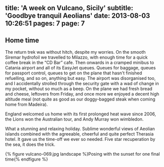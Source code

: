 title: 'A week on Vulcano, Sicily'
subtitle: 'Goodbye tranquil Aeolians'
date: 2013-08-03 10:26:51
pages: 7
page: 7
---

## Home time

The return trek was without hitch, despite my worries. On the smooth Siremar hydrofoil we travelled to Milazzo, with enough time for a quick coffee break in the “CD Bar” cafe. Then onwards in a cramped minibus to Catania airport and all of its EasyJet queues. Queues for baggage, queues for passport control, queues to get on the plane that hasn't finished refuelling, and so on, anything but easy. The airport was disorganised too, and I accidentally strolled through the security gate with a wad of change in my pocket, without so much as a beep. On the plane we had fresh bread and cheese, leftovers from Friday, and once more we enjoyed a decent high altitude meal (not quite as good as our doggy-bagged steak when coming home from Madeira).

England welcomed us home with its first prolonged heat wave since 2006, the Lions won the Australian tour, and Andy Murray won wimbledon.

What a stunning and relaxing holiday. Sublime wonderful views of Aeolian islands combined with the agreeable, cheerful and quite perfect Therasia hotel. It gave us the time-off we ever so needed. Five star recuperation by the sea, it does the trick.

{% figure vulcano-069.jpg landscape %}Posing with the sunset for one final time{% endfigure %}
